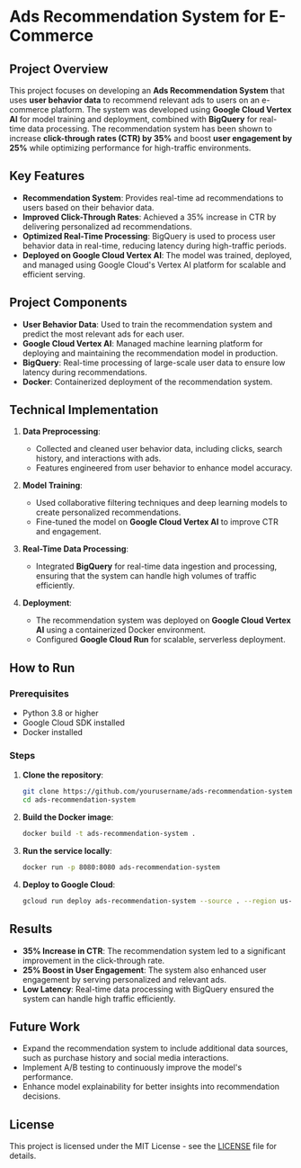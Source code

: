 
# Ads Recommendation System for E-Commerce

## Project Overview

This project focuses on developing an **Ads Recommendation System** that uses **user behavior data** to recommend relevant ads to users on an e-commerce platform. The system was developed using **Google Cloud Vertex AI** for model training and deployment, combined with **BigQuery** for real-time data processing. The recommendation system has been shown to increase **click-through rates (CTR) by 35%** and boost **user engagement by 25%** while optimizing performance for high-traffic environments.

## Key Features

- **Recommendation System**: Provides real-time ad recommendations to users based on their behavior data.
- **Improved Click-Through Rates**: Achieved a 35% increase in CTR by delivering personalized ad recommendations.
- **Optimized Real-Time Processing**: BigQuery is used to process user behavior data in real-time, reducing latency during high-traffic periods.
- **Deployed on Google Cloud Vertex AI**: The model was trained, deployed, and managed using Google Cloud's Vertex AI platform for scalable and efficient serving.

## Project Components

- **User Behavior Data**: Used to train the recommendation system and predict the most relevant ads for each user.
- **Google Cloud Vertex AI**: Managed machine learning platform for deploying and maintaining the recommendation model in production.
- **BigQuery**: Real-time processing of large-scale user data to ensure low latency during recommendations.
- **Docker**: Containerized deployment of the recommendation system.

## Technical Implementation

1. **Data Preprocessing**:
   - Collected and cleaned user behavior data, including clicks, search history, and interactions with ads.
   - Features engineered from user behavior to enhance model accuracy.

2. **Model Training**:
   - Used collaborative filtering techniques and deep learning models to create personalized recommendations.
   - Fine-tuned the model on **Google Cloud Vertex AI** to improve CTR and engagement.

3. **Real-Time Data Processing**:
   - Integrated **BigQuery** for real-time data ingestion and processing, ensuring that the system can handle high volumes of traffic efficiently.

4. **Deployment**:
   - The recommendation system was deployed on **Google Cloud Vertex AI** using a containerized Docker environment.
   - Configured **Google Cloud Run** for scalable, serverless deployment.

## How to Run

### Prerequisites

- Python 3.8 or higher
- Google Cloud SDK installed
- Docker installed

### Steps

1. **Clone the repository**:
   ```bash
   git clone https://github.com/yourusername/ads-recommendation-system.git
   cd ads-recommendation-system
   ```

2. **Build the Docker image**:
   ```bash
   docker build -t ads-recommendation-system .
   ```

3. **Run the service locally**:
   ```bash
   docker run -p 8080:8080 ads-recommendation-system
   ```

4. **Deploy to Google Cloud**:
   ```bash
   gcloud run deploy ads-recommendation-system --source . --region us-central1 --allow-unauthenticated
   ```

## Results

- **35% Increase in CTR**: The recommendation system led to a significant improvement in the click-through rate.
- **25% Boost in User Engagement**: The system also enhanced user engagement by serving personalized and relevant ads.
- **Low Latency**: Real-time data processing with BigQuery ensured the system can handle high traffic efficiently.

## Future Work

- Expand the recommendation system to include additional data sources, such as purchase history and social media interactions.
- Implement A/B testing to continuously improve the model's performance.
- Enhance model explainability for better insights into recommendation decisions.

## License

This project is licensed under the MIT License - see the [LICENSE](LICENSE) file for details.
